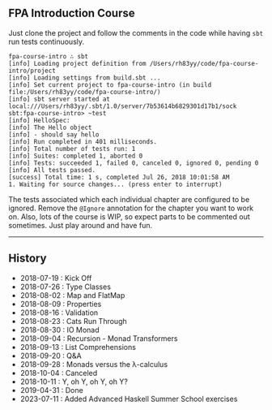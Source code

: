 ## FPA Introduction Course

Just clone the project and follow the comments in the code while having `sbt` run tests continuously.

```
fpa-course-intro ∴ sbt
[info] Loading project definition from /Users/rh83yy/code/fpa-course-intro/project
[info] Loading settings from build.sbt ...
[info] Set current project to fpa-course-intro (in build file:/Users/rh83yy/code/fpa-course-intro/)
[info] sbt server started at local:///Users/rh83yy/.sbt/1.0/server/7b53614b6829301d17b1/sock
sbt:fpa-course-intro> ~test
[info] HelloSpec:
[info] The Hello object
[info] - should say hello
[info] Run completed in 401 milliseconds.
[info] Total number of tests run: 1
[info] Suites: completed 1, aborted 0
[info] Tests: succeeded 1, failed 0, canceled 0, ignored 0, pending 0
[info] All tests passed.
[success] Total time: 1 s, completed Jul 26, 2018 10:01:58 AM
1. Waiting for source changes... (press enter to interrupt)
```

The tests associated which each individual chapter are configured to be ignored.  Remove the `@Ignore` annotation for the chapter you want to work on.  Also, lots of the course is WIP, so expect parts to be commented out sometimes.  Just play around and have fun.

---

## History

- 2018-07-19 : Kick Off
- 2018-07-26 : Type Classes
- 2018-08-02 : Map and FlatMap
- 2018-08-09 : Properties
- 2018-08-16 : Validation
- 2018-08-23 : Cats Run Through
- 2018-08-30 : IO Monad
- 2018-09-04 : Recursion - Monad Transformers
- 2018-09-13 : List Comprehensions
- 2018-09-20 : Q&A
- 2018-09-28 : Monads versus the λ-calculus
- 2018-10-04 : Canceled
- 2018-10-11 : Y, oh Y, oh Y, oh Y?
- 2019-04-31 : Done
- 2023-07-11 : Added Advanced Haskell Summer School exercises 
